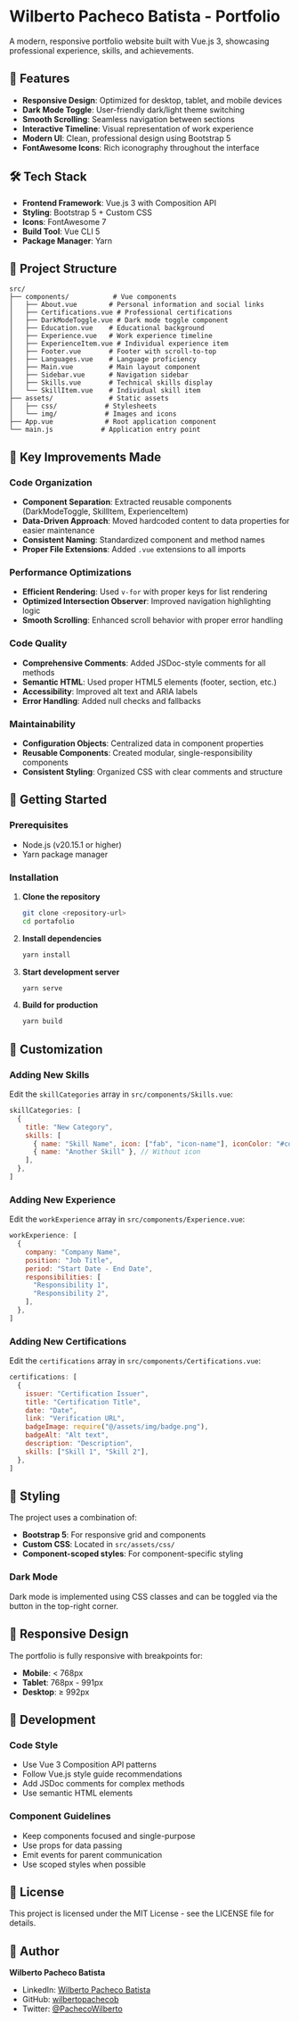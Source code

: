 # Wilberto Pacheco Batista - Portfolio

A modern, responsive portfolio website built with Vue.js 3, showcasing professional experience, skills, and achievements.

## 🚀 Features

- **Responsive Design**: Optimized for desktop, tablet, and mobile devices
- **Dark Mode Toggle**: User-friendly dark/light theme switching
- **Smooth Scrolling**: Seamless navigation between sections
- **Interactive Timeline**: Visual representation of work experience
- **Modern UI**: Clean, professional design using Bootstrap 5
- **FontAwesome Icons**: Rich iconography throughout the interface

## 🛠️ Tech Stack

- **Frontend Framework**: Vue.js 3 with Composition API
- **Styling**: Bootstrap 5 + Custom CSS
- **Icons**: FontAwesome 7
- **Build Tool**: Vue CLI 5
- **Package Manager**: Yarn

## 📁 Project Structure

```
src/
├── components/           # Vue components
│   ├── About.vue        # Personal information and social links
│   ├── Certifications.vue # Professional certifications
│   ├── DarkModeToggle.vue # Dark mode toggle component
│   ├── Education.vue    # Educational background
│   ├── Experience.vue   # Work experience timeline
│   ├── ExperienceItem.vue # Individual experience item
│   ├── Footer.vue       # Footer with scroll-to-top
│   ├── Languages.vue    # Language proficiency
│   ├── Main.vue         # Main layout component
│   ├── Sidebar.vue      # Navigation sidebar
│   ├── Skills.vue       # Technical skills display
│   └── SkillItem.vue    # Individual skill item
├── assets/              # Static assets
│   ├── css/            # Stylesheets
│   └── img/            # Images and icons
├── App.vue             # Root application component
└── main.js            # Application entry point
```

## 🎯 Key Improvements Made

### Code Organization
- **Component Separation**: Extracted reusable components (DarkModeToggle, SkillItem, ExperienceItem)
- **Data-Driven Approach**: Moved hardcoded content to data properties for easier maintenance
- **Consistent Naming**: Standardized component and method names
- **Proper File Extensions**: Added `.vue` extensions to all imports

### Performance Optimizations
- **Efficient Rendering**: Used `v-for` with proper keys for list rendering
- **Optimized Intersection Observer**: Improved navigation highlighting logic
- **Smooth Scrolling**: Enhanced scroll behavior with proper error handling

### Code Quality
- **Comprehensive Comments**: Added JSDoc-style comments for all methods
- **Semantic HTML**: Used proper HTML5 elements (footer, section, etc.)
- **Accessibility**: Improved alt text and ARIA labels
- **Error Handling**: Added null checks and fallbacks

### Maintainability
- **Configuration Objects**: Centralized data in component properties
- **Reusable Components**: Created modular, single-responsibility components
- **Consistent Styling**: Organized CSS with clear comments and structure

## 🚀 Getting Started

### Prerequisites
- Node.js (v20.15.1 or higher)
- Yarn package manager

### Installation

1. **Clone the repository**
   ```bash
   git clone <repository-url>
   cd portafolio
   ```

2. **Install dependencies**
   ```bash
   yarn install
   ```

3. **Start development server**
   ```bash
   yarn serve
   ```

4. **Build for production**
   ```bash
   yarn build
   ```

## 📝 Customization

### Adding New Skills
Edit the `skillCategories` array in `src/components/Skills.vue`:

```javascript
skillCategories: [
  {
    title: "New Category",
    skills: [
      { name: "Skill Name", icon: ["fab", "icon-name"], iconColor: "#color" },
      { name: "Another Skill" }, // Without icon
    ],
  },
]
```

### Adding New Experience
Edit the `workExperience` array in `src/components/Experience.vue`:

```javascript
workExperience: [
  {
    company: "Company Name",
    position: "Job Title",
    period: "Start Date - End Date",
    responsibilities: [
      "Responsibility 1",
      "Responsibility 2",
    ],
  },
]
```

### Adding New Certifications
Edit the `certifications` array in `src/components/Certifications.vue`:

```javascript
certifications: [
  {
    issuer: "Certification Issuer",
    title: "Certification Title",
    date: "Date",
    link: "Verification URL",
    badgeImage: require("@/assets/img/badge.png"),
    badgeAlt: "Alt text",
    description: "Description",
    skills: ["Skill 1", "Skill 2"],
  },
]
```

## 🎨 Styling

The project uses a combination of:
- **Bootstrap 5**: For responsive grid and components
- **Custom CSS**: Located in `src/assets/css/`
- **Component-scoped styles**: For component-specific styling

### Dark Mode
Dark mode is implemented using CSS classes and can be toggled via the button in the top-right corner.

## 📱 Responsive Design

The portfolio is fully responsive with breakpoints for:
- **Mobile**: < 768px
- **Tablet**: 768px - 991px
- **Desktop**: ≥ 992px

## 🔧 Development

### Code Style
- Use Vue 3 Composition API patterns
- Follow Vue.js style guide recommendations
- Add JSDoc comments for complex methods
- Use semantic HTML elements

### Component Guidelines
- Keep components focused and single-purpose
- Use props for data passing
- Emit events for parent communication
- Use scoped styles when possible

## 📄 License

This project is licensed under the MIT License - see the LICENSE file for details.

## 👤 Author

**Wilberto Pacheco Batista**
- LinkedIn: [Wilberto Pacheco Batista](https://www.linkedin.com/in/wilberto-pacheco-batista/)
- GitHub: [wilbertopachecob](https://github.com/wilbertopachecob)
- Twitter: [@PachecoWilberto](https://twitter.com/PachecoWilberto)
